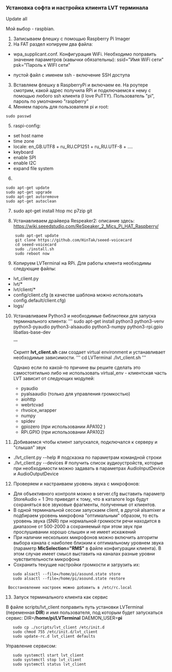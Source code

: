 ### Установка софта и настройка клиента LVT терминала

Update all

Мой выбор - raspbian.
1. Записываем флешку с помощью Raspberry Pi Imager
2. На FAT раздел копируем два файла:
  * wpa_supplicant.conf. Конфигурация WiFi.
      Необходимо поправить значение параметров (кавычки обязательны):
      ssid="Имя WiFi сети"
      psk="Пароль к WIFI сети"

  * пустой файл с именем ssh - включение SSH доступа
3. Вставляем флешку в RaspberryPi и включаем ее. На роутере смотрим, какой адрес получила RPi 
     и подключаемся к нему с помощью любого ssh клиента (I love PuTTY). 
     Пользователь "pi", пароль по умолчанию "raspberry"
4. Меняем пароль для пользователя pi и root:
```passwd
sudo passwd
```
5. raspi-config:
  * set host name
  * time zone
  * locale: en_GB.UTF8 + ru_RU.CP1251 + ru_RU.UTF-8 + ....
  * keyboard
  * enable SPI
  * enable I2C
  * expand file system
6.
```
sudo apt-get update
sudo apt-get upgrade
sudo apt-get autoremove
sudo apt-get autoclean
```

7. sudo apt-get install htop mc p7zip git


8. Устанавливаем драйвера Respeaker2:
    описание здесь:  https://wiki.seeedstudio.com/ReSpeaker_2_Mics_Pi_HAT_Raspberry/
```
    sudo apt-get update
    git clone https://github.com/HinTak/seeed-voicecard
    cd seeed-voicecard
    sudo ./install.sh
    sudo reboot now
```
9. Копируем LVTerminal на RPi. Для работы клиента необходимы следующие файлы:
  * lvt_client.py
  * lvt/*
  * lvt/client/*
  * config/client.cfg  (в качестве шаблона можно использовать config.default/client.cfg)
  * logs/
  

10. Устанавливаем Python3 и необходимые библиотеки для запуска терминального клиента:
    '''
    sudo apt-get install python3 python3-venv python3-pyaudio python3-alsaaudio python3-numpy python3-rpi.gpio libatlas-base-dev 

    '''

    Скрипт **lvt_client.sh** сам создает virtual environment и устанавливает необходимые зависимости.
    '''
    cd LVTerminal
    ./lvt_client.sh
    '''

    Однако если по какой-то причине вы решите сделать это самостоятильно либо не использовать virtual_env - клиентская часть LVT зависит от следующих модулей:

    * pyaudio
    * pyalsaaudio (только для управления громкостью)
    * aiohttp
    * webrtcvad
    * rhvoice_wrapper 
    * numpy
    * spidev
    * gpiozero (при использовании APA102 )
    * RPi.GPIO (при использовании APA102)

11. Добиваемся чтобы клиент запускался, подключался к серверу и "слышал" звук
  * ./lvt_client.py --help    # подсказка по параметрам командной строки
  * ./lvt_client.py --devices # получить список аудиоустройств, которые при необходимости можно задавать 
       в параметрах AudioInputDevice и AudioOutputDevice

12. Проверяем и настраиваем уровень звука с микрофонов:
  * Для объективного контроля можно в server.cfg выставить параметр StoreAudio = 1
     Это приведет к тому, что в каталоге logs будут сохраняться все звуковые фрагменты, полученные от клиентов.
  * В одной терминальной сессии запускаем client, в другой alsamixer и подбираем уровень микрофона "оптимальным" образом,
     то есть уровень звука (SNR) при нормальной громкости речи находится в диапазоне от 500-2000 а сохраняемый 
     при этом звук при прослушивании хорошо слышен и не имеет искажений
  * При наличии нескольких микрофонов можно включить алгоритм выбора канала с наиболее близким к оптимальному
     уровнем звука (параметр **MicSelection="RMS"** в файле конфигурации клиента).
     В этом случае имеет смысл выставить на каналах разные уровни чувствительности микрофона
  * Сохранить текущие настройки громкости и загрузить их:
  ```
     sudo alsactl --file=/home/pi/asound.state store
     sudo alsactl --file=/home/pi/asound.state restore
  ```
     Восстановление настроек можно добавить в /etc/rc.local

13. Запуск терминального клиента как сервис

   В файле scripts/lvt_client поправить путь установки LVTerminal (переменная **DIR**) и имя пользователя, под которым будет запускаться сервис:
   DIR=**/home/pi/LVTerminal**
   DAEMON_USER=**pi**
```
   sudo cp ./scripts/lvt_client /etc/init.d
   sudo chmod 755 /etc/init.d/lvt_client
   sudo update-rc.d lvt_client defaults
```
Управление сервисом:
```
   sudo systemctl start lvt_client
   sudo systemctl stop lvt_client
   sudo systemctl status lvt_client
```



